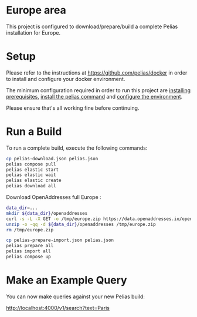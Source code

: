 # Europe area

This project is configured to download/prepare/build a complete Pelias installation for Europe.

# Setup

Please refer to the instructions at <https://github.com/pelias/docker> in order to install and configure your docker environment.

The minimum configuration required in order to run this project are [installing prerequisites](https://github.com/pelias/docker#prerequisites), [install the pelias command](https://github.com/pelias/docker#installing-the-pelias-command) and [configure the environment](https://github.com/pelias/docker#configure-environment).

Please ensure that's all working fine before continuing.

# Run a Build

To run a complete build, execute the following commands:

```bash
cp pelias-download.json pelias.json
pelias compose pull
pelias elastic start
pelias elastic wait
pelias elastic create
pelias download all
```

Download OpenAddresses full Europe :
```bash
data_dir=...
mkdir ${data_dir}/openaddresses
curl -s -L -X GET -o /tmp/europe.zip https://data.openaddresses.io/openaddr-collected-europe.zip
unzip -o -qq -d ${data_dir}/openaddresses /tmp/europe.zip
rm /tmp/europe.zip
```

```bash
cp pelias-prepare-import.json pelias.json
pelias prepare all
pelias import all
pelias compose up
```

# Make an Example Query

You can now make queries against your new Pelias build:

<http://localhost:4000/v1/search?text=Paris>
